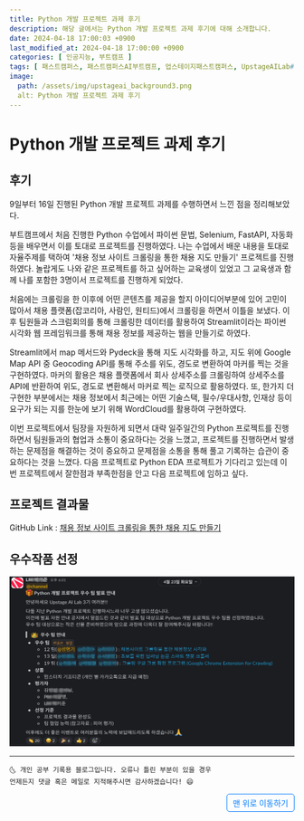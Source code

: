 ```yaml
---
title: Python 개발 프로젝트 과제 후기
description: 해당 글에서는 Python 개발 프로젝트 과제 후기에 대해 소개합니다.
date: 2024-04-18 17:00:03 +0900
last_modified_at: 2024-04-18 17:00:00 +0900
categories: [ 인공지능, 부트캠프 ]
tags: [ 패스트캠퍼스, 패스트캠퍼스AI부트캠프, 업스테이지패스트캠퍼스, UpstageAILab#국비지원, 패스트캠퍼스업스테이지에이아이랩, 패스트캠퍼스업스테이지부트캠프 ]
image:
  path: /assets/img/upstageai_background3.png
  alt: Python 개발 프로젝트 과제 후기
---
```


# Python 개발 프로젝트 과제 후기

## 후기
9일부터 16일 진행된 Python 개발 프로젝트 과제를 수행하면서 느낀 점을 정리해보았다.

부트캠프에서 처음 진행한 Python 수업에서 파이썬 문법, Selenium, FastAPI, 자동화 등을 배우면서 이를 토대로 프로젝트를 진행하였다. 나는 수업에서 배운 내용을 토대로 자율주제를 택하여 '채용 정보 사이트 크롤링을 통한 채용 지도 만들기' 프로젝트를 진행하였다. 놀랍게도 나와 같은 프로젝트를 하고 싶어하는 교육생이 있었고 그 교육생과 함께 나를 포함한 3명이서 프로젝트를 진행하게 되었다. 

처음에는 크롤링을 한 이후에 어떤 콘텐츠를 제공을 할지 아이디어부분에 있어 고민이 많아서 채용 플랫폼(잡코리아, 사람인, 원티드)에서 크롤링을 하면서 이틀을 보냈다. 이후 팀원들과 스크럼회의를 통해 크롤링한 데이터를 활용하여 Streamlit이라는 파이썬 시각화 웹 프레임워크를 통해 채용 정보를 제공하는 웹을 만들기로 하였다. 

Streamlit에서 map 메서드와 Pydeck을 통해 지도 시각화를 하고, 지도 위에 Google Map API 중 Geocoding API를 통해 주소를 위도, 경도로 변환하여 마커를 찍는 것을 구현하였다. 마커의 활용은 채용 플랫폼에서 회사 상세주소를 크롤링하여 상세주소를 API에 반환하여 위도, 경도로 변환해서 마커로 찍는 로직으로 활용하였다. 또, 한가지 더 구현한 부분에서는 채용 정보에서 최근에는 어떤 기술스택, 필수/우대사항, 인재상 등이 요구가 되는 지를 한눈에 보기 위해 WordCloud를 활용하여 구현하였다.

이번 프로젝트에서 팀장을 자원하게 되면서 대략 일주일간의 Python 프로젝트를 진행하면서 팀원들과의 협업과 소통이 중요하다는 것을 느꼈고, 프로젝트를 진행하면서 발생하는 문제점을 해결하는 것이 중요하고 문제점을 소통을 통해 풀고 기록하는 습관이 중요하다는 것을 느꼈다. 다음 프로젝트로 Python EDA 프로젝트가 기다리고 있는데 이번 프로젝트에서 잘한점과 부족한점을 안고 다음 프로젝트에 임하고 싶다.

## 프로젝트 결과물
GitHub Link : [채용 정보 사이트 크롤링을 통한 채용 지도 만들기](https://github.com/UpstagePython/Job-Project)

## 우수작품 선정
<img src="https://github.com/SUNGMYEONGGI/image/blob/main/PythonProject_winner.png?raw=true" width="550" height="300">



***
    🌜 개인 공부 기록용 블로그입니다. 오류나 틀린 부분이 있을 경우 
    언제든지 댓글 혹은 메일로 지적해주시면 감사하겠습니다! 😄


<a href="#" style="display: inline-block; padding: 5px 10px; color: #007bff; text-decoration: none; border: 0.5px solid #007bff; border-radius: 5px; float: right;">맨 위로 이동하기</a>